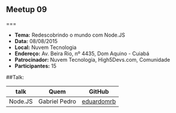 ## Meetup 09
===
* **Tema:** Redescobrindo o mundo com Node.JS
* **Data:** 08/08/2015
* **Local:** Nuvem Tecnologia
* **Endereço:** Av. Beira Rio, nº 4435, Dom Aquino - Cuiabá
* **Patrocinador:** Nuvem Tecnologia, High5Devs.com, Comunidade
* **Participantes:** 15

##Talk:

| talk           | Quem          | GitHub
|----------------|---------------|---------------
| Node.JS | Gabriel Pedro | [eduardomrb](https://github.com/gpedro)

